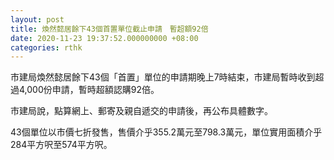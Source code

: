 ```yaml
---
layout: post
title: 煥然懿居餘下43個首置單位截止申請　暫超額92倍
date: 2020-11-23 19:37:52.000000000 +08:00
categories: rthk
---
```


市建局煥然懿居餘下43個「首置」單位的申請期晚上7時結束，市建局暫時收到超過4,000份申請，暫時超額認購92倍。

市建局說，點算網上、郵寄及親自遞交的申請後，再公布具體數字。

43個單位以市價七折發售，售價介乎355.2萬元至798.3萬元，單位實用面積介乎284平方呎至574平方呎。
